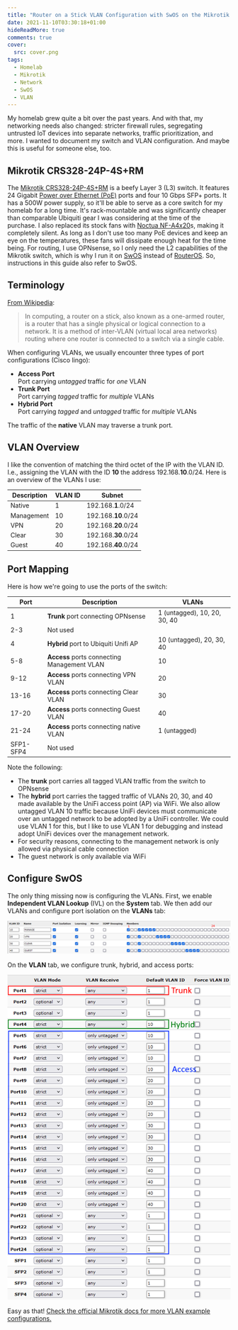 ```yaml
---
title: "Router on a Stick VLAN Configuration with SwOS on the Mikrotik CRS328-24P-4S+RM Switch"
date: 2021-11-10T03:30:18+01:00
hideReadMore: true
comments: true
cover:
  src: cover.png
tags:
  - Homelab
  - Mikrotik
  - Network
  - SwOS
  - VLAN
---
```


My homelab grew quite a bit over the past years. And with that, my networking needs also changed: stricter firewall rules, segregating untrusted IoT devices into separate networks, traffic prioritization, and more. I wanted to document my switch and VLAN configuration. And maybe this is useful for someone else, too.

<!--more-->

## Mikrotik CRS328-24P-4S+RM

The [Mikrotik CRS328-24P-4S+RM](https://mikrotik.com/product/crs328_24p_4s_rm) is a beefy Layer 3 (L3) switch. It features 24 Gigabit [Power over Ethernet (PoE)](https://en.wikipedia.org/wiki/Power_over_Ethernet) ports and four 10 Gbps SFP+ ports. It has a 500W power supply, so it'll be able to serve as a core switch for my homelab for a long time. It's rack-mountable and was significantly cheaper than comparable Ubiquiti gear I was considering at the time of the purchase. I also replaced its stock fans with [Noctua NF-A4x20](https://noctua.at/en/products/fan/nf-a4x20-pwm)s, making it completely silent. As long as I don't use too many PoE devices and keep an eye on the temperatures, these fans will dissipate enough heat for the time being. For routing, I use OPNsense, so I only need the L2 capabilities of the Mikrotik switch, which is why I run it on [SwOS](https://help.mikrotik.com/docs/display/SWOS/SwOS) instead of [RouterOS](https://help.mikrotik.com/docs/display/ROS/RouterOS). So, instructions in this guide also refer to SwOS.

## Terminology

[From Wikipedia](https://en.wikipedia.org/wiki/Router_on_a_stick):

> In computing, a router on a stick, also known as a one-armed router, is a router that has a single physical or logical connection to a network. It is a method of inter-VLAN (virtual local area networks) routing where one router is connected to a switch via a single cable.

When configuring VLANs, we usually encounter three types of port configurations (Cisco lingo):

- **Access Port**  
  Port carrying _untagged_ traffic for _one_ VLAN
- **Trunk Port**  
  Port carrying _tagged_ traffic for _multiple_ VLANs
- **Hybrid Port**  
  Port carrying _tagged_ and _untagged_ traffic for _multiple_ VLANs

The traffic of the **native** VLAN may traverse a trunk port.

## VLAN Overview

I like the convention of matching the third octet of the IP with the VLAN ID. I.e., assigning the VLAN with the ID **10** the address 192.168.**10**.0/24. Here is an overview of the VLANs I use:

| Description | VLAN ID | Subnet              |
| ----------- | ------- | ------------------- |
| Native      | 1       | 192.168.**1**.0/24  |
| Management  | 10      | 192.168.**10**.0/24 |
| VPN         | 20      | 192.168.**20**.0/24 |
| Clear       | 30      | 192.168.**30**.0/24 |
| Guest       | 40      | 192.168.**40**.0/24 |

<!-- TODO Check my [comprehensive OPNsense Baseline Guide with VPN, Guest, and VLAN Support](posts/opnsense-baseline-guide-with-vpn-guest-and-vlan-support) to learn more about my network design. -->

## Port Mapping

Here is how we're going to use the ports of the switch:

| Port      | Description                                 | VLANs                        |
| --------- | ------------------------------------------- | ---------------------------- |
| 1         | **Trunk** port connecting OPNsense          | 1 (untagged), 10, 20, 30, 40 |
| 2-3       | Not used                                    |                              |
| 4         | **Hybrid** port to Ubiquiti Unifi AP        | 10 (untagged), 20, 30, 40    |
| 5-8       | **Access** ports connecting Management VLAN | 10                           |
| 9-12      | **Access** ports connecting VPN VLAN        | 20                           |
| 13-16     | **Access** ports connecting Clear VLAN      | 30                           |
| 17-20     | **Access** ports connecting Guest VLAN      | 40                           |
| 21-24     | **Access** ports connecting native VLAN     | 1 (untagged)                 |
| SFP1-SFP4 | Not used                                    |                              |

Note the following:

- The **trunk** port carries all tagged VLAN traffic from the switch to OPNsense
- The **hybrid** port carries the tagged traffic of VLANs 20, 30, and 40 made available by the UniFi access point (AP) via WiFi. We also allow untagged VLAN 10 traffic because UniFi devices must communicate over an untagged network to be adopted by a UniFi controller. We could use VLAN 1 for this, but I like to use VLAN 1 for debugging and instead adopt UniFi devices over the management network.
- For security reasons, connecting to the management network is only allowed via physical cable connection
- The guest network is only available via WiFi

## Configure SwOS

The only thing missing now is configuring the VLANs. First, we enable **Independent VLAN Lookup** (IVL) on the **System** tab. We then add our VLANs and configure port isolation on the **VLANs** tab:

![Screenshot of Mikrotik VLANs configuration](vlans-config.png)

On the **VLAN** tab, we configure trunk, hybrid, and access ports:

![Screenshot of Mikrotik VLAN configuration](vlan-config.png)

Easy as that! [Check the official Mikrotik docs for more VLAN example configurations.](https://help.mikrotik.com/docs/pages/viewpage.action?pageId=76415036#CRS3xxandCSS32624G2S+seriesManual-VLANandVLANs)
